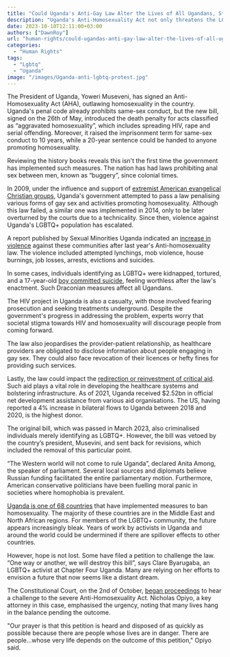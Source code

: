 ```yaml
---
title: "Could Uganda's Anti-Gay Law Alter the Lives of All Ugandans, Straight or Not?"
description: "Uganda's Anti-Homosexuality Act not only threatens the LGBTQ+ community but also endangers healthcare and disrupts international aid, creating a nationwide crisis."
date: 2023-10-10T12:11:00+03:00
authors: ["DawnRoy"]
url: "human-rights/could-ugandas-anti-gay-law-alter-the-lives-of-all-ugandans-straight-or-not"
categories: 
  - "Human Rights"
tags: 
  - "Lgbtq"
  - "Uganda"
image: "/images/Uganda-anti-lgbtq-protest.jpg"
---
```

The President of Uganda, Yoweri Museveni, has signed an Anti-Homosexuality Act (AHA), outlawing homosexuality in the country. Uganda's penal code already prohibits same-sex conduct, but the new bill, signed on the 26th of May, introduced the death penalty for acts classified as “aggravated homosexuality”, which includes spreading HIV, rape and serial offending. Moreover, it raised the imprisonment term for same-sex conduct to 10 years, while a 20-year sentence could be handed to anyone promoting homosexuality.

Reviewing the history books reveals this isn't the first time the government has implemented such measures. The nation has had laws prohibiting anal sex between men, known as “buggery”, since colonial times. 

In 2009, under the influence and support of [extremist American evangelical Christian groups](https://foreignpolicy.com/2023/03/19/africa-uganda-evangelicals-homophobia-antigay-bill/), Uganda's government attempted to pass a law penalising various forms of gay sex and activities promoting homosexuality. Although this law failed, a similar one was implemented in 2014, only to be later overturned by the courts due to a technicality. Since then, violence against Uganda's LGBTQ+ population has escalated.

A report published by Sexual Minorities Uganda indicated an [increase in violence](https://www.theguardian.com/global-development/2023/mar/14/lgbtq-crackdowns-uganda-environment-hostile) against these communities after last year's Anti-homosexuality law. The violence included attempted lynchings, mob violence, house burnings, job losses, arrests, evictions and suicides. 

In some cases, individuals identifying as LGBTQ+ were kidnapped, tortured, and a 17-year-old [boy committed suicide](https://www.monitor.co.ug/uganda/news/national/17-year-old-boy-found-hanging-dead-4238938), feeling worthless after the law's enactment. Such Draconian measures affect all Ugandans. 

The HIV project in Uganda is also a casualty, with those involved fearing prosecution and seeking treatments underground. Despite the government's progress in addressing the problem, experts worry that societal stigma towards HIV and homosexuality will discourage people from coming forward. 

The law also jeopardises the provider-patient relationship, as healthcare providers are obligated to disclose information about people engaging in gay sex. They could also face revocation of their licences or hefty fines for providing such services.

Lastly, the law could impact the [redirection or reinvestment of critical aid](https://www.usaid.gov/news-information/press-releases/may-30-2023-us-urges-uganda-reconsider-dangerous-law-targeting-lgbtqi-jeopardizes-assistance). Such aid plays a vital role in developing the healthcare systems and bolstering infrastructure. As of 2021, Uganda received $2.52bn in official net development assistance from various aid organisations. The US, having reported a 4% increase in bilateral flows to Uganda between 2018 and 2020, is the highest donor.

The original bill, which was passed in March 2023, also criminalised individuals merely identifying as LGBTQ+. However, the bill was vetoed by the country’s president, Musevini, and sent back for revisions, which included the removal of this particular point. 

“The Western world will not come to rule Uganda”, declared Anita Among, the speaker of parliament. Several local sources and diplomats believe Russian funding facilitated the entire parliamentary motion. Furthermore, American conservative politicians have been fuelling moral panic in societies where homophobia is prevalent.

[Uganda is one of 68 countries](https://www.statista.com/statistics/1227390/number-of-countries-that-criminalize-homosexuality/) that have implemented measures to ban homosexuality. The majority of these countries are in the Middle East and North African regions. For members of the LGBTQ+ community, the future appears increasingly bleak. Years of work by activists in Uganda and around the world could be undermined if there are spillover effects to other countries.

However, hope is not lost. Some have filed a petition to challenge the law. “One way or another, we will destroy this bill”, says Clare Byarugaba, an LGBTQ+ activist at Chapter Four Uganda. Many are relying on her efforts to envision a future that now seems like a distant dream.

The Constitutional Court, on the 2nd of October, [began proceedings](https://www.reuters.com/world/africa/ugandan-court-moves-toward-hearing-challenge-anti-gay-law-2023-10-02/) to hear a challenge to the severe Anti-Homosexuality Act. Nicholas Opiyo, a key attorney in this case, emphasised the urgency, noting that many lives hang in the balance pending the outcome.

"Our prayer is that this petition is heard and disposed of as quickly as possible because there are people whose lives are in danger. There are people...whose very life depends on the outcome of this petition," Opiyo said.
